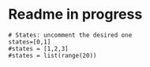 # Readme in progress


```
# States: uncomment the desired one
states=[0,1]
#states = [1,2,3]
#states = list(range(20))

```
